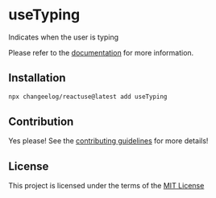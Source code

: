 # useTyping

Indicates when the user is typing

Please refer to the [documentation](#) for more information.

## Installation

```bash
npx changeelog/reactuse@latest add useTyping
```

## Contribution

Yes please! See the [contributing guidelines](#) for more details!

## License

This project is licensed under the terms of the [MIT License](/LICENSE)
